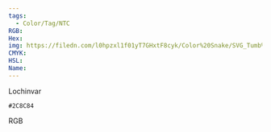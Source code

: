 ```yaml
---
tags:
  - Color/Tag/NTC
RGB:
Hex:
img: https://filedn.com/l0hpzxl1f01yT7GHxtF8cyk/Color%20Snake/SVG_Tumb%20Mass%20No%20Name/2C8C84.svg
CMYK:
HSL:
Name:
---
```

Lochinvar
```palette
#2C8C84
```
RGB
